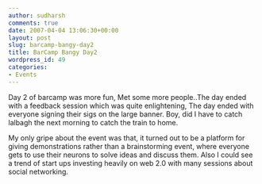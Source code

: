 ```yaml
---
author: sudharsh
comments: true
date: 2007-04-04 13:06:30+00:00
layout: post
slug: barcamp-bangy-day2
title: BarCamp Bangy Day2
wordpress_id: 49
categories:
- Events
---
```


Day 2 of barcamp was more fun, Met some more people..The day ended with a feedback session which was quite enlightening, The day ended with everyone signing their sigs on the large banner. Boy, did I have to catch lalbagh the next morning to catch the train to home.

My only gripe about the event was that, it turned out to be a platform for giving demonstrations rather than a brainstorming event, where everyone gets to use their neurons to solve ideas and discuss them. Also I could see a trend of start ups investing heavily on web 2.0 with many sessions about social networking.
